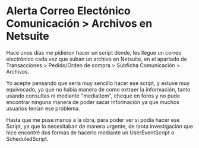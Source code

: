 # Alerta Correo Electónico Comunicación > Archivos en Netsuite

Hace unos días me pidieron hacer un script donde, les llegue un correo electrónico cada vez que suban un archivo en Netsuite, en el apartado de Transacciones > Pedido/Orden de compra > Subficha Comunicación > Archivos. 

Yo acepte pensando que sería muy sencillo hacer ese script, y estuve muy equivocado, ya que no había manera de como extraer la información, tanto usando consultas ni mediante "mediaItem", cheque en foros y no pude encontrar ninguna manera de poder sacar información ya que muchos usuarios tenían ese problema.

Hasta que me puse manos a la obra, para poder ver si podía hacer ese Script, ya que lo necesitaban de manera urgente, de tanta investigación que hice encontré dos formas de hacerlo mediante un UserEventScript o ScheduledScript.


